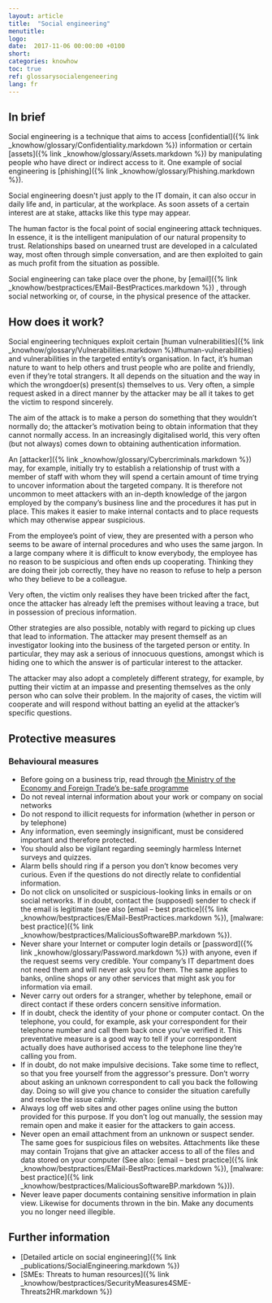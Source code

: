 ```yaml
---
layout: article
title:  "Social engineering"
menutitle:
logo:
date:  2017-11-06 00:00:00 +0100
short:
categories: knowhow
toc: true
ref: glossarysocialengeneering
lang: fr
---
```

## In brief
Social engineering is a technique that aims to access [confidential]({% link _knowhow/glossary/Confidentiality.markdown %}) information or certain [assets]({% link _knowhow/glossary/Assets.markdown %}) by manipulating people who have direct or indirect access to it. One example of social engineering is [phishing]({% link _knowhow/glossary/Phishing.markdown %}).

Social engineering doesn't just apply to the IT domain, it can also occur in daily life and, in particular, at the workplace. As soon assets of a certain interest are at stake, attacks like this type may appear.

The human factor is the focal point of social engineering attack techniques. In essence, it is the intelligent manipulation of our natural propensity to trust. Relationships based on unearned trust are developed in a calculated way, most often through simple conversation, and are then exploited to gain as much profit from the situation as possible.

Social engineering can take place over the phone, by [email]({% link _knowhow/bestpractices/EMail-BestPractices.markdown %}) , through social networking or, of course, in the physical presence of the attacker.

## How does it work?
Social engineering techniques exploit certain [human vulnerabilities]({% link _knowhow/glossary/Vulnerabilities.markdown %}#human-vulnerabilities) and vulnerabilities in the targeted entity’s organisation. In fact, it’s human nature to want to help others and trust people who are polite and friendly, even if they’re total strangers. It all depends on the situation and the way in which the wrongdoer(s) present(s) themselves to us. Very often, a simple request asked in a direct manner by the attacker may be all it takes to get the victim to respond sincerely.

The aim of the attack is to make a person do something that they wouldn’t normally do; the attacker’s motivation being to obtain information that they cannot normally access. In an increasingly digitalised world, this very often (but not always) comes down to obtaining authentication information.

An [attacker]({% link _knowhow/glossary/Cybercriminals.markdown %}) may, for example, initially try to establish a relationship of trust with a member of staff with whom they will spend a certain amount of time trying to uncover information about the targeted company. It is therefore not uncommon to meet attackers with an in-depth knowledge of the jargon employed by the company’s business line and the procedures it has put in place. This makes it easier to make internal contacts and to place requests which may otherwise appear suspicious.

From the employee’s point of view, they are presented with a person who seems to be aware of internal procedures and who uses the same jargon. In a large company where it is difficult to know everybody, the employee has no reason to be suspicious and often ends up cooperating. Thinking they are doing their job correctly, they have no reason to refuse to help a person who they believe to be a colleague.

Very often, the victim only realises they have been tricked after the fact, once the attacker has already left the premises without leaving a trace, but in possession of precious information.

Other strategies are also possible, notably with regard to picking up clues that lead to information. The attacker may present themself as an investigator looking into the business of the targeted person or entity. In particular, they may ask a serious of innocuous questions, amongst which is hiding one to which the answer is of particular interest to the attacker.

The attacker may also adopt a completely different strategy, for example, by putting their victim at an impasse and presenting themselves as the only person who can solve their problem. In the majority of cases, the victim will cooperate and will respond without batting an eyelid at the attacker’s specific questions.

## Protective measures

### Behavioural measures

* Before going on a business trip, read through [the Ministry of the Economy and Foreign Trade’s be-safe programme](https://www.tradeandinvest.lu/invest-in-luxembourg)
* Do not reveal internal information about your work or company on social networks
* Do not respond to illicit requests for information (whether in person or by telephone)
* Any information, even seemingly insignificant, must be considered important and therefore protected.
* You should also be vigilant regarding seemingly harmless Internet surveys and quizzes.
* Alarm bells should ring if a person you don’t know becomes very curious. Even if the questions do not directly relate to confidential information.
* Do not click on unsolicited or suspicious-looking links in emails or on social networks. If in doubt, contact the (supposed) sender to check if the email is legitimate (see also [email – best practice]({% link _knowhow/bestpractices/EMail-BestPractices.markdown %}), [malware: best practice]({% link _knowhow/bestpractices/MaliciousSoftwareBP.markdown %}).
* Never share your Internet or computer login details or [password]({% link _knowhow/glossary/Password.markdown %}) with anyone, even if the request seems very credible. Your company’s IT department does not need them and will never ask you for them. The same applies to banks, online shops or any other services that might ask you for information via email.
* Never carry out orders for a stranger, whether by telephone, email or direct contact if these orders concern sensitive information.
* If in doubt, check the identity of your phone or computer contact. On the telephone, you could, for example, ask your correspondent for their telephone number and call them back once you’ve verified it. This preventative measure is a good way to tell if your correspondent actually does have authorised access to the telephone line they’re calling you from.
* If in doubt, do not make impulsive decisions. Take some time to reflect, so that you free yourself from the aggressor's pressure. Don’t worry about asking an unknown correspondent to call you back the following day. Doing so will give you chance to consider the situation carefully and resolve the issue calmly.
* Always log off web sites and other pages online using the button provided for this purpose. If you don’t log out manually, the session may remain open and make it easier for the attackers to gain access.
* Never open an email attachment from an unknown or suspect sender. The same goes for suspicious files on websites. Attachments like these may contain Trojans that give an attacker access to all of the files and data stored on your computer (See also: [email – best practice]({% link _knowhow/bestpractices/EMail-BestPractices.markdown %}), [malware: best practice]({% link _knowhow/bestpractices/MaliciousSoftwareBP.markdown %})).
* Never leave paper documents containing sensitive information in plain view. Likewise for documents thrown in the bin. Make any documents you no longer need illegible.

## Further information
* [Detailed article on social engineering]({% link _publications/SocialEngineering.markdown %})
* [SMEs: Threats to human resources]({% link _knowhow/bestpractices/SecurityMeasures4SME-Threats2HR.markdown %})
